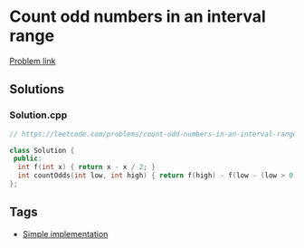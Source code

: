 # Count odd numbers in an interval range

[Problem link](https://leetcode.com/problems/count-odd-numbers-in-an-interval-range/)

## Solutions


### Solution.cpp
```cpp
// https://leetcode.com/problems/count-odd-numbers-in-an-interval-range/

class Solution {
 public:
  int f(int x) { return x - x / 2; }
  int countOdds(int low, int high) { return f(high) - f(low - (low > 0)); }
};
```
## Tags

* [Simple implementation](/README.md#Simple_implementation)
